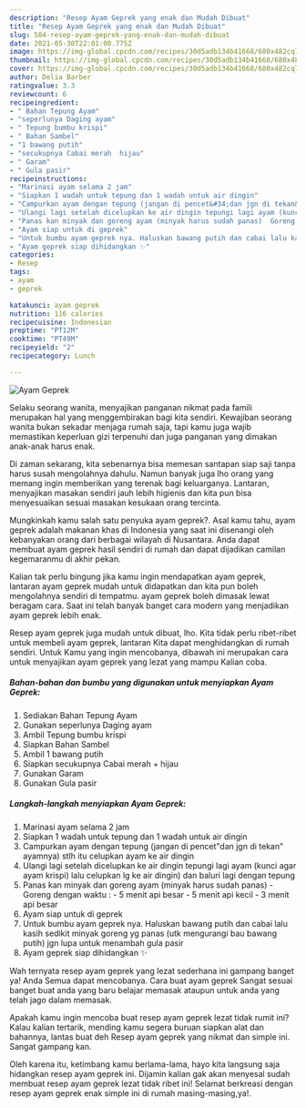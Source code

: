 ```yaml
---
description: "Resep Ayam Geprek yang enak dan Mudah Dibuat"
title: "Resep Ayam Geprek yang enak dan Mudah Dibuat"
slug: 584-resep-ayam-geprek-yang-enak-dan-mudah-dibuat
date: 2021-05-30T22:01:00.775Z
image: https://img-global.cpcdn.com/recipes/30d5adb134b41668/680x482cq70/ayam-geprek-foto-resep-utama.jpg
thumbnail: https://img-global.cpcdn.com/recipes/30d5adb134b41668/680x482cq70/ayam-geprek-foto-resep-utama.jpg
cover: https://img-global.cpcdn.com/recipes/30d5adb134b41668/680x482cq70/ayam-geprek-foto-resep-utama.jpg
author: Delia Barber
ratingvalue: 3.3
reviewcount: 6
recipeingredient:
- " Bahan Tepung Ayam"
- "seperlunya Daging ayam"
- " Tepung bumbu krispi"
- " Bahan Sambel"
- "1 bawang putih"
- "secukupnya Cabai merah  hijau"
- " Garam"
- " Gula pasir"
recipeinstructions:
- "Marinasi ayam selama 2 jam"
- "Siapkan 1 wadah untuk tepung dan 1 wadah untuk air dingin"
- "Campurkan ayam dengan tepung (jangan di pencet&#34;dan jgn di tekan&#34; ayamnya) stlh itu celupkan ayam ke air dingin"
- "Ulangi lagi setelah dicelupkan ke air dingin tepungi lagi ayam (kunci agar ayam krispi) lalu celupkan lg ke air dingin) dan baluri lagi dengan tepung"
- "Panas kan minyak dan goreng ayam (minyak harus sudah panas)  Goreng dengan waktu :  5 menit api besar 5 menit api kecil 3 menit api besar"
- "Ayam siap untuk di geprek"
- "Untuk bumbu ayam geprek nya. Haluskan bawang putih dan cabai lalu kasih sedikit minyak goreng yg panas (utk mengurangi bau bawang putih) jgn lupa untuk menambah gula pasir"
- "Ayam geprek siap dihidangkan ✨"
categories:
- Resep
tags:
- ayam
- geprek

katakunci: ayam geprek 
nutrition: 116 calories
recipecuisine: Indonesian
preptime: "PT12M"
cooktime: "PT49M"
recipeyield: "2"
recipecategory: Lunch

---
```



![Ayam Geprek](https://img-global.cpcdn.com/recipes/30d5adb134b41668/680x482cq70/ayam-geprek-foto-resep-utama.jpg)

Selaku seorang wanita, menyajikan panganan nikmat pada famili merupakan hal yang menggembirakan bagi kita sendiri. Kewajiban seorang  wanita bukan sekadar menjaga rumah saja, tapi kamu juga wajib memastikan keperluan gizi terpenuhi dan juga panganan yang dimakan anak-anak harus enak.

Di zaman  sekarang, kita sebenarnya bisa memesan santapan siap saji tanpa harus susah mengolahnya dahulu. Namun banyak juga lho orang yang memang ingin memberikan yang terenak bagi keluarganya. Lantaran, menyajikan masakan sendiri jauh lebih higienis dan kita pun bisa menyesuaikan sesuai masakan kesukaan orang tercinta. 



Mungkinkah kamu salah satu penyuka ayam geprek?. Asal kamu tahu, ayam geprek adalah makanan khas di Indonesia yang saat ini disenangi oleh kebanyakan orang dari berbagai wilayah di Nusantara. Anda dapat membuat ayam geprek hasil sendiri di rumah dan dapat dijadikan camilan kegemaranmu di akhir pekan.

Kalian tak perlu bingung jika kamu ingin mendapatkan ayam geprek, lantaran ayam geprek mudah untuk didapatkan dan kita pun boleh mengolahnya sendiri di tempatmu. ayam geprek boleh dimasak lewat beragam cara. Saat ini telah banyak banget cara modern yang menjadikan ayam geprek lebih enak.

Resep ayam geprek juga mudah untuk dibuat, lho. Kita tidak perlu ribet-ribet untuk membeli ayam geprek, lantaran Kita dapat menghidangkan di rumah sendiri. Untuk Kamu yang ingin mencobanya, dibawah ini merupakan cara untuk menyajikan ayam geprek yang lezat yang mampu Kalian coba.

<!--inarticleads1-->

##### Bahan-bahan dan bumbu yang digunakan untuk menyiapkan Ayam Geprek:

1. Sediakan  Bahan Tepung Ayam
1. Gunakan seperlunya Daging ayam
1. Ambil  Tepung bumbu krispi
1. Siapkan  Bahan Sambel
1. Ambil 1 bawang putih
1. Siapkan secukupnya Cabai merah + hijau
1. Gunakan  Garam
1. Gunakan  Gula pasir




<!--inarticleads2-->

##### Langkah-langkah menyiapkan Ayam Geprek:

1. Marinasi ayam selama 2 jam
1. Siapkan 1 wadah untuk tepung dan 1 wadah untuk air dingin
1. Campurkan ayam dengan tepung (jangan di pencet&#34;dan jgn di tekan&#34; ayamnya) stlh itu celupkan ayam ke air dingin
1. Ulangi lagi setelah dicelupkan ke air dingin tepungi lagi ayam (kunci agar ayam krispi) lalu celupkan lg ke air dingin) dan baluri lagi dengan tepung
1. Panas kan minyak dan goreng ayam (minyak harus sudah panas)  - Goreng dengan waktu :  - 5 menit api besar - 5 menit api kecil - 3 menit api besar
1. Ayam siap untuk di geprek
1. Untuk bumbu ayam geprek nya. Haluskan bawang putih dan cabai lalu kasih sedikit minyak goreng yg panas (utk mengurangi bau bawang putih) jgn lupa untuk menambah gula pasir
1. Ayam geprek siap dihidangkan ✨




Wah ternyata resep ayam geprek yang lezat sederhana ini gampang banget ya! Anda Semua dapat mencobanya. Cara buat ayam geprek Sangat sesuai banget buat anda yang baru belajar memasak ataupun untuk anda yang telah jago dalam memasak.

Apakah kamu ingin mencoba buat resep ayam geprek lezat tidak rumit ini? Kalau kalian tertarik, mending kamu segera buruan siapkan alat dan bahannya, lantas buat deh Resep ayam geprek yang nikmat dan simple ini. Sangat gampang kan. 

Oleh karena itu, ketimbang kamu berlama-lama, hayo kita langsung saja hidangkan resep ayam geprek ini. Dijamin kalian gak akan menyesal sudah membuat resep ayam geprek lezat tidak ribet ini! Selamat berkreasi dengan resep ayam geprek enak simple ini di rumah masing-masing,ya!.

